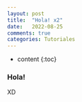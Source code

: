 ```yaml
---
layout: post
title:  "Hola! x2"
date:   2022-08-25
comments: true
categories: Tutoriales
---
```


* content
{:toc}

### Hola!
XD
